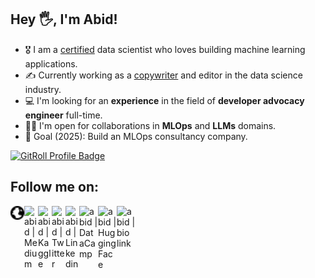 ## Hey 🖐, I'm Abid!

- 🎖  I am a [certified](https://www.datacamp.com/profile/kingabzpro) data scientist who loves building machine learning applications.
- ✍ Currently working as a [copywriter](https://muckrack.com/abidaliawan) and editor in the data science industry. 
- 💻 I'm looking for an **experience** in the field of **developer advocacy engineer** full-time.
- 🤝🏻 I'm open for collaborations in **MLOps** and **LLMs** domains.
- 🎯 Goal (2025): Build an MLOps consultancy company.

<a href="https://gitroll.io/profile/uyEvNhsL5cLPF4TetwjCHFYsgOi33" target="_blank"><img src="https://gitroll.io/api/badges/profiles/v1/uyEvNhsL5cLPF4TetwjCHFYsgOi33?theme=darkEmerald" alt="GitRoll Profile Badge"/></a>

## Follow me on:
[<img align="left" alt="abid" width="22px" src="https://raw.githubusercontent.com/iconic/open-iconic/master/svg/globe.svg" />](https://abid.work)
[<img align="left" alt="abid | Medium" width="22px" src="https://cdn.jsdelivr.net/npm/simple-icons@v3/icons/medium.svg" />](https://medium.com/@abidaliawan)
[<img align="left" alt="abid | Kaggle" width="22px" src="https://cdn.jsdelivr.net/npm/simple-icons@v3/icons/kaggle.svg" />](https://www.kaggle.com/kingabzpro)
[<img align="left" alt="abid | Twitter" width="22px" src="https://cdn.jsdelivr.net/npm/simple-icons@v3/icons/twitter.svg" />](https://mobile.twitter.com/1abidaliawan)[<img align="left" alt="abid | Linkedin" width="22px" src="https://cdn.jsdelivr.net/npm/simple-icons@v3/icons/linkedin.svg" />](https://www.linkedin.com/in/abid-ali-awan-57b466216)[<img align="left" alt="abid | DataCamp" width="30px" src="https://github.com/simple-icons/simple-icons/blob/develop/icons/datacamp.svg"/>](https://www.datacamp.com/profile/kingabzpro)[<img align="left" alt="abid | HuggingFace" width="30px" src="https://github.com/simple-icons/simple-icons/blob/develop/icons/githubsponsors.svg"/>](https://huggingface.co/kingabzpro)[<img align="left" alt="abid | bio link" width="30px" src="https://github.com/simple-icons/simple-icons/blob/develop/icons/biolink.svg"/>](https://abidaliawan.bio.link/)
